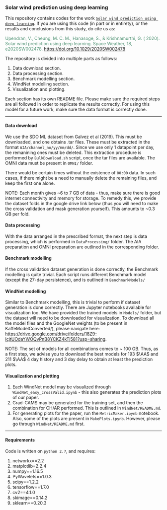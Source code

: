### Solar wind prediction using deep learning

This repository contains codes for the work [`Solar wind prediction using deep learning`](https://agupubs.onlinelibrary.wiley.com/doi/abs/10.1029/2020SW002478). If you are using this code (in part or in entirety), or the results and conclusions from this study, do cite us as:

<font color = '#559678'>  Upendran, V., Cheung, M. C. M., Hanasoge, S., & Krishnamurthi, G. ( 2020). Solar wind prediction using deep learning. Space Weather, 18, e2020SW002478. https://doi.org/10.1029/2020SW002478 </font>

The repository is divided into multiple parts as follows:

1. Data download section.
2. Data processing section.
3. Benchmark modelling section.
4. WindNet modelling section.
5. Visualization and plotting.

Each section has its own README file. Please make sure the required steps are all followed in order to replicate the results correctly. For using this model for a future work, make sure the data format is correctly done.

-------------------------------------

#### Data download
We use the SDO ML dataset from Galvez et al (2019). This must be downloaded, and one obtains .tar files. These must be extracted in the format `AIA/channel_no/yy/mm/dd/`. Since we use only 1 datapoint per day, the remanining ones must be deleted. This extraction procedure is performed by `BulkDownload.sh` script, once the tar files are available. The OMNI data must be present in `OMNI/` folder.

There would be certain times without the existence of `00:00` data. In such cases, if there might be a need to manually delete the remaining files, and keep the first one alone.

NOTE: Each month gives ~6 to 7 GB of data - thus, make sure there is good internet connectivity and memory for storage. To remedy this, we provide the dataset folds in the google drive link below (thus you will need to make the cross validation and mask generation yourself). This amounts to ~0.3 GB per fold. 
#### Data processing
With the data arranged in the prescribed format, the next step is data processing, which is performed in `DataProcessing/` folder. The AIA preparation and OMNI preparation are outlined in the corresponding folder.

#### Benchmark modelling
If the cross validation dataset generation is done correctly, the Benchmark modelling is quite trivial. Each script runs different Benchmark model (except the 27-day persistence), and is outlined in `BenchmarkModels/`

#### WindNet modelling
Similar to Benchmark modelling, this is trivial to perform if dataset generation is done correctly. There are Jupyter notebooks available for visualization too. 
We have provided the trained models in `Models/` folder, but the dataset will need to be downloaded for visualization. To download all the model files and the GoogleNet weights (to be present in KaffeModelConverted/), please navigate here: https://drive.google.com/drive/folders/18Z9-IcjtUOdaYWOQvPnB8YCKZ4kTj581?usp=sharing. 

NOTE: The set of models for all combinations comes to ~ 100 GB. Thus, as a first step, we advise you to download the best models for 193 $\AA$ and 211 $\AA$ 4 day history and 3 day delay to obtain at least the prediction plots. 

#### Visualization and plotting
1. Each WindNet model may be visualized through `WindNet_easy_crossValid.ipynb` - this also generates the prediction plots of our paper.
2. Grad-CAMS may be generated for the training set, and then the combination for CH/AR performed. This is outlined in `WindNet/README.md`.
3. For generating plots for the paper, run the `MetricMaker.ipynb` notebook. Also, some of the plots are present in `MakePlots.ipynb`. However, please go through `WindNet/README.md` first. 

------------------------------------------

#### Requirements

Code is written on `python 2.7`, and requires:

1. networkx==2.2
2. matplotlib=2.2.4
3. numpy==1.16.5
4. PyWavelets==1.0.3
5. scipy==1.2.2
6. tensorflow==1.7.0
7. cv2==4.1.0
8. skimage==0.14.2
9. sklearn==0.20.3

